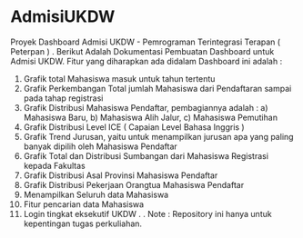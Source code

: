 # AdmisiUKDW 
Proyek Dashboard Admisi UKDW - Pemrograman Terintegrasi Terapan ( Peterpan )
.
Berikut Adalah Dokumentasi Pembuatan Dashboard untuk Admisi UKDW. Fitur yang diharapkan ada didalam Dashboard ini adalah :
1. Grafik total Mahasiswa masuk untuk tahun tertentu
2. Grafik Perkembangan Total jumlah Mahasiswa dari Pendaftaran sampai pada tahap registrasi 
3. Grafik Distribusi Mahasiswa Pendaftar, pembagiannya adalah : a) Mahasiswa Baru, b) Mahasiswa Alih Jalur, c) Mahasiswa Pemutihan
4. Grafik Distribusi Level ICE ( Capaian Level Bahasa Inggris )
5. Grafik Trend Jurusan, yaitu untuk menampilkan jurusan apa yang paling banyak dipilih oleh Mahasiswa Pendaftar
6. Grafik Total dan Distribusi Sumbangan dari Mahasiswa Registrasi kepada Fakultas
7. Grafik Distribusi Asal Provinsi Mahasiswa Pendaftar
8. Grafik Distribusi Pekerjaan Orangtua Mahasiswa Pendaftar
9. Menampilkan Seluruh data Mahasiswa
10. Fitur pencarian data Mahasiswa 
11. Login tingkat eksekutif UKDW
.
.
Note : Repository ini hanya untuk kepentingan tugas perkuliahan. 
